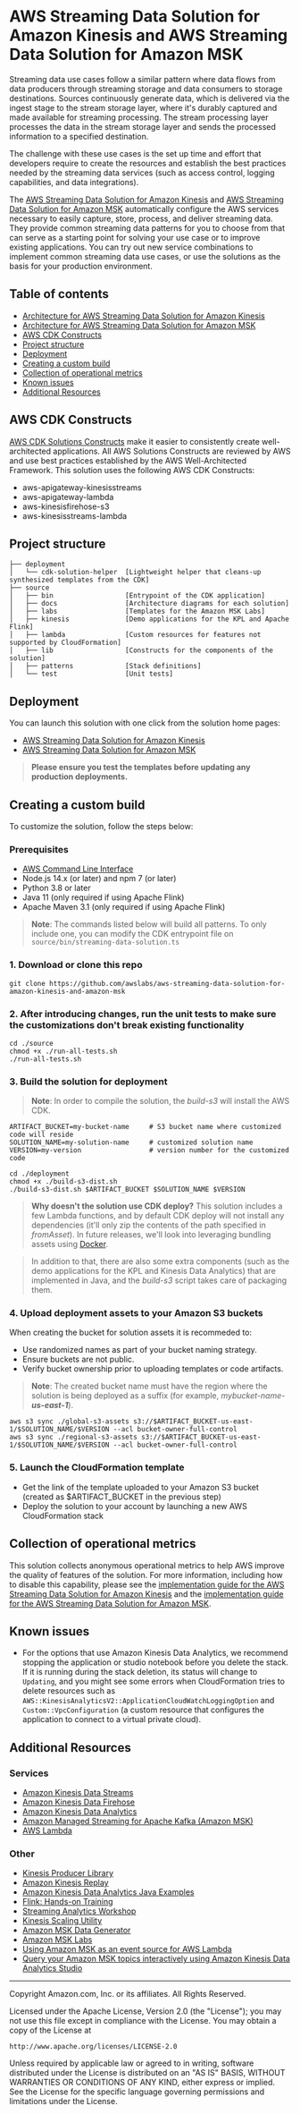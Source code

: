 # AWS Streaming Data Solution for Amazon Kinesis and AWS Streaming Data Solution for Amazon MSK
Streaming data use cases follow a similar pattern where data flows from data producers through streaming storage and data consumers to storage destinations. Sources continuously generate data, which is delivered via the ingest stage to the stream storage layer, where it's durably captured and made available for streaming processing. The stream processing layer processes the data in the stream storage layer and sends the processed information to a specified destination.

The challenge with these use cases is the set up time and effort that developers require to create the resources and establish the best practices needed by the streaming data services (such as access control, logging capabilities, and data integrations).

The [AWS Streaming Data Solution for Amazon Kinesis](https://aws.amazon.com/solutions/implementations/aws-streaming-data-solution-for-amazon-kinesis) and [AWS Streaming Data Solution for Amazon MSK](https://aws.amazon.com/solutions/implementations/aws-streaming-data-solution-for-amazon-msk) automatically configure the AWS services necessary to easily capture, store, process, and deliver streaming data. They provide common streaming data patterns for you to choose from that can serve as a starting point for solving your use case or to improve existing applications. You can try out new service combinations to implement common streaming data use cases, or use the solutions as the basis for your production environment.

## Table of contents
- [Architecture for AWS Streaming Data Solution for Amazon Kinesis](source/docs/README-Kinesis.md)
- [Architecture for AWS Streaming Data Solution for Amazon MSK](source/docs/README-MSK.md)
- [AWS CDK Constructs](#aws-cdk-constructs)
- [Project structure](#project-structure)
- [Deployment](#deployment)
- [Creating a custom build](#creating-a-custom-build)
- [Collection of operational metrics](#collection-of-operational-metrics)
- [Known issues](#known-issues)
- [Additional Resources](#additional-resources)

## AWS CDK Constructs
[AWS CDK Solutions Constructs](https://aws.amazon.com/solutions/constructs/) make it easier to consistently create well-architected applications. All AWS Solutions Constructs are reviewed by AWS and use best practices established by the AWS Well-Architected Framework. This solution uses the following AWS CDK Constructs:
- aws-apigateway-kinesisstreams
- aws-apigateway-lambda
- aws-kinesisfirehose-s3
- aws-kinesisstreams-lambda

## Project structure
```
├── deployment
│   └── cdk-solution-helper  [Lightweight helper that cleans-up synthesized templates from the CDK]
├── source
│   ├── bin                  [Entrypoint of the CDK application]
│   ├── docs                 [Architecture diagrams for each solution]
│   ├── labs                 [Templates for the Amazon MSK Labs]
│   ├── kinesis              [Demo applications for the KPL and Apache Flink]
│   ├── lambda               [Custom resources for features not supported by CloudFormation]
│   ├── lib                  [Constructs for the components of the solution]
│   ├── patterns             [Stack definitions]
│   └── test                 [Unit tests]
```

## Deployment
You can launch this solution with one click from the solution home pages:
- [AWS Streaming Data Solution for Amazon Kinesis](https://aws.amazon.com/solutions/implementations/aws-streaming-data-solution-for-amazon-kinesis)
- [AWS Streaming Data Solution for Amazon MSK](https://aws.amazon.com/solutions/implementations/aws-streaming-data-solution-for-amazon-msk)

> **Please ensure you test the templates before updating any production deployments.**

## Creating a custom build
To customize the solution, follow the steps below:

### Prerequisites
* [AWS Command Line Interface](https://aws.amazon.com/cli/)
* Node.js 14.x (or later) and npm 7 (or later)
* Python 3.8 or later
* Java 11 (only required if using Apache Flink)
* Apache Maven 3.1 (only required if using Apache Flink)

> **Note**: The commands listed below will build all patterns. To only include one, you can modify the CDK entrypoint file on `source/bin/streaming-data-solution.ts`

### 1. Download or clone this repo
```
git clone https://github.com/awslabs/aws-streaming-data-solution-for-amazon-kinesis-and-amazon-msk
```

### 2. After introducing changes, run the unit tests to make sure the customizations don't break existing functionality
```
cd ./source
chmod +x ./run-all-tests.sh
./run-all-tests.sh
```

### 3. Build the solution for deployment
> **Note**: In order to compile the solution, the _build-s3_ will install the AWS CDK.

```
ARTIFACT_BUCKET=my-bucket-name     # S3 bucket name where customized code will reside
SOLUTION_NAME=my-solution-name     # customized solution name
VERSION=my-version                 # version number for the customized code

cd ./deployment
chmod +x ./build-s3-dist.sh
./build-s3-dist.sh $ARTIFACT_BUCKET $SOLUTION_NAME $VERSION
```

> **Why doesn't the solution use CDK deploy?** This solution includes a few Lambda functions, and by default CDK deploy will not install any dependencies (it'll only zip the contents of the path specified in _fromAsset_). In future releases, we'll look into leveraging bundling assets using [Docker](https://docs.aws.amazon.com/cdk/api/latest/docs/aws-lambda-readme.html#bundling-asset-code).

> In addition to that, there are also some extra components (such as the demo applications for the KPL and Kinesis Data Analytics) that are implemented in Java, and the _build-s3_ script takes care of packaging them.

### 4. Upload deployment assets to your Amazon S3 buckets
When creating the bucket for solution assets it is recommeded to:
- Use randomized names as part of your bucket naming strategy.
- Ensure buckets are not public.
- Verify bucket ownership prior to uploading templates or code artifacts.

> **Note**: The created bucket name must have the region where the solution is being deployed as a suffix (for example, _mybucket-name-**us-east-1**_).

```
aws s3 sync ./global-s3-assets s3://$ARTIFACT_BUCKET-us-east-1/$SOLUTION_NAME/$VERSION --acl bucket-owner-full-control
aws s3 sync ./regional-s3-assets s3://$ARTIFACT_BUCKET-us-east-1/$SOLUTION_NAME/$VERSION --acl bucket-owner-full-control
```

### 5. Launch the CloudFormation template
* Get the link of the template uploaded to your Amazon S3 bucket (created as $ARTIFACT_BUCKET in the previous step)
* Deploy the solution to your account by launching a new AWS CloudFormation stack

## Collection of operational metrics
This solution collects anonymous operational metrics to help AWS improve the quality of features of the solution.
For more information, including how to disable this capability, please see the [implementation guide for the AWS Streaming Data Solution for Amazon Kinesis](https://docs.aws.amazon.com/solutions/latest/aws-streaming-data-solution-for-amazon-kinesis/operational-metrics.html) and the [implementation guide for the AWS Streaming Data Solution for Amazon MSK](https://docs.aws.amazon.com/solutions/latest/aws-streaming-data-solution-for-amazon-msk/operational-metrics.html).

## Known issues
* For the options that use Amazon Kinesis Data Analytics, we recommend stopping the application or studio notebook before you delete the stack.
If it is running during the stack deletion, its status will change to `Updating`, and you might see some errors when CloudFormation tries to delete resources such as `AWS::KinesisAnalyticsV2::ApplicationCloudWatchLoggingOption` and `Custom::VpcConfiguration` (a custom resource that configures the application to connect to a virtual private cloud).

## Additional Resources

### Services
- [Amazon Kinesis Data Streams](https://aws.amazon.com/kinesis/data-streams/)
- [Amazon Kinesis Data Firehose](https://aws.amazon.com/kinesis/data-firehose/)
- [Amazon Kinesis Data Analytics](https://aws.amazon.com/kinesis/data-analytics/)
- [Amazon Managed Streaming for Apache Kafka (Amazon MSK)](https://aws.amazon.com/msk/)
- [AWS Lambda](https://aws.amazon.com/lambda/)

### Other
- [Kinesis Producer Library](https://github.com/awslabs/amazon-kinesis-producer)
- [Amazon Kinesis Replay](https://github.com/aws-samples/amazon-kinesis-replay)
- [Amazon Kinesis Data Analytics Java Examples](https://github.com/aws-samples/amazon-kinesis-data-analytics-java-examples)
- [Flink: Hands-on Training](https://ci.apache.org/projects/flink/flink-docs-master/learn-flink/)
- [Streaming Analytics Workshop](https://streaming-analytics.workshop.aws/flink-on-kda)
- [Kinesis Scaling Utility](https://github.com/awslabs/amazon-kinesis-scaling-utils)
- [Amazon MSK Data Generator](https://github.com/awslabs/amazon-msk-data-generator)
- [Amazon MSK Labs](https://amazonmsk-labs.workshop.aws/en)
- [Using Amazon MSK as an event source for AWS Lambda](https://aws.amazon.com/blogs/compute/using-amazon-msk-as-an-event-source-for-aws-lambda/)
- [Query your Amazon MSK topics interactively using Amazon Kinesis Data Analytics Studio](https://aws.amazon.com/blogs/big-data/query-your-amazon-msk-topics-interactively-using-amazon-kinesis-data-analytics-studio/)

***

Copyright Amazon.com, Inc. or its affiliates. All Rights Reserved.

Licensed under the Apache License, Version 2.0 (the "License");
you may not use this file except in compliance with the License.
You may obtain a copy of the License at

    http://www.apache.org/licenses/LICENSE-2.0

Unless required by applicable law or agreed to in writing, software
distributed under the License is distributed on an "AS IS" BASIS,
WITHOUT WARRANTIES OR CONDITIONS OF ANY KIND, either express or implied.
See the License for the specific language governing permissions and
limitations under the License.
